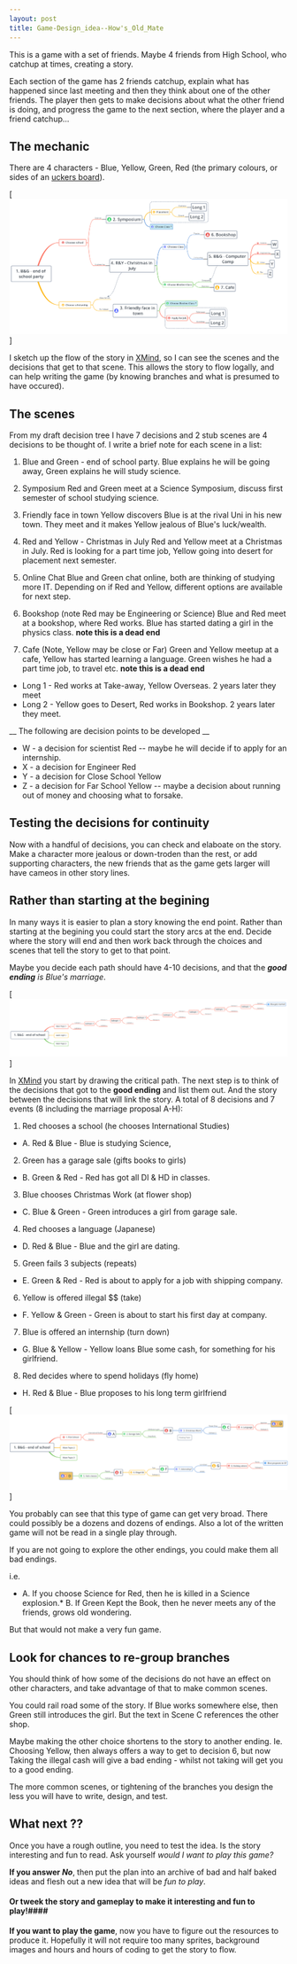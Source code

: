 ```yaml
---
layout: post
title: Game-Design_idea--How's_Old_Mate
---
```


This is a game with a set of friends. Maybe 4 friends from High School, who catchup at times, creating a story.

Each section of the game has 2 friends catchup, explain what has happened since last meeting and then they think about one of the other friends. The player then gets to make decisions about what the other friend is doing, and progress the game to the next section, where the player and a friend catchup...

## The mechanic ##

There are 4 characters - Blue, Yellow, Green, Red (the primary colours, or sides of an [uckers board](http://www.uckers.co.uk/)).

[![game decision tree draft](../images/game-layout2.png)]

I sketch up the flow of the story in [XMind](https://www.xmind.net), so I can see the scenes and the decisions that get to that scene. This allows the story to flow logally, and can help writing the game (by knowing branches and what is presumed to have occured).

## The scenes ##

From my draft decision tree I have 7 decisions and 2 stub scenes are 4 decisions to be thought of. I write a brief note for each scene in a list:

1. Blue and Green - end of school party.
   Blue explains he will be going away, Green explains he will study science.

2. Symposium
   Red and Green meet at a Science Symposium, discuss first semester of school studying science. 

3. Friendly face in town
   Yellow discovers Blue is at the rival Uni in his new town. They meet and it makes Yellow jealous of Blue's luck/wealth.

4. Red and Yellow - Christmas in July
   Red and Yellow meet at a Christmas in July. Red is looking for a part time job, Yellow going into desert for placement next semester.

5. Online Chat
   Blue and Green chat online, both are thinking of studying more IT. Depending on if Red and Yellow, different options are available for next step.

6. Bookshop (note Red may be Engineering or Science)
   Blue and Red meet at a bookshop, where Red works. Blue has started dating a girl in the physics class. __note this is a dead end__

7. Cafe (Note, Yellow may be close or Far)
   Green and Yellow meetup at a cafe, Yellow has started learning a language. Green wishes he had a part time job, to travel etc. __note this is a dead end__

* Long 1 -
   Red works at Take-away, Yellow Overseas. 2 years later they meet
* Long 2 -
   Yellow goes to Desert, Red works in Bookshop. 2 years later they meet.

__ The following are decision points to be developed __
* W - a decision for scientist Red -- maybe he will decide if to apply for an internship.
* X - a decision for Engineer Red
* Y - a decision for Close School Yellow
* Z - a decision for Far School Yellow -- maybe a decision about running out of money and choosing what to forsake.

## Testing the decisions for continuity ##

Now with a handful of decisions, you can check and elaboate on the story. Make a character more jealous or down-troden than the rest, or add supporting characters, the new friends that as the game gets larger will have cameos in other story lines.

## Rather than starting at the begining ##

In many ways it is easier to plan a story knowing the end point. Rather than starting at the begining you could start the story arcs at the end. Decide where the story will end and then work back through the choices and scenes that tell the story to get to that point.

Maybe you decide each path should have 4-10 decisions, and that the _**good ending** is Blue's marriage_.

[![game decision tree early early draft from end](../images/game-layout3.png)]

In [XMind](https://www.xmind.net) you start by drawing the critical path. The next step is to think of the decisions that got to the **good ending** and list them out. And the story between the decisions that will link the story.
A total of 8 decisions and 7 events (8 including the marriage proposal A-H):

1. Red chooses a school (he chooses International Studies)
* A. Red & Blue - Blue is studying Science,
2. Green has a garage sale (gifts books to girls)
* B. Green & Red - Red has got all DI & HD in classes.
3. Blue chooses Christmas Work (at flower shop)
* C. Blue & Green - Green introduces a girl from garage sale.
4. Red chooses a language (Japanese) 
* D. Red & Blue - Blue and the girl are dating.
5. Green fails 3 subjects (repeats)
* E. Green & Red - Red is about to apply for a job with shipping company.
6. Yellow is offered illegal $$ (take)
* F. Yellow & Green - Green is about to start his first day at company.
7. Blue is offered an internship (turn down)
* G. Blue & Yellow - Yellow loans Blue some cash, for something for his girlfriend.
8. Red decides where to spend holidays (fly home)
* H. Red & Blue - Blue proposes to his long term girlfriend

[![critical tree](../images/game-layout4.png)]

You probably can see that this type of game can get very broad. There could possibly be a dozens and dozens of endings. Also a lot of the written game will not be read in a single play through.

If you are not going to explore the other endings, you could make them all bad endings.

i.e.
* A. If you choose Science for Red, then he is killed in a Science explosion.* B. If Green Kept the Book, then he never meets any of the friends, grows old wondering.

But that would not make a very fun game.

## Look for chances to re-group branches ##

You should think of how some of the decisions do not have an effect on other characters, and take advantage of that to make common scenes.

You could rail road some of the story. If Blue works somewhere else, then Green still introduces the girl. But the text in Scene C references the other shop.

Maybe making the other choice shortens to the story to another ending.
Ie. Choosing Yellow, then  always offers a way to get to decision 6, but now Taking the illegal cash will give a bad ending - whilst not taking will get you to a good ending.

The more common scenes, or tightening of the branches you design the less you will have to write, design, and test.

## What next ?? ##

Once you have a rough outline, you need to test the idea. Is the story interesting and fun to read. Ask yourself *would I want to play this game?*

**If you answer _No_**, then put the plan into an archive of bad and half baked ideas and flesh out a new idea that will be *fun to play*. 
#### Or tweek the story and gameplay to make it interesting and fun to play!####

**If you want to play the game**, now you have to figure out the resources to produce it. Hopefully it will not require too many sprites, background images and hours and hours of coding to get the story to flow.
